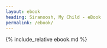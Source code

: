 ```yaml
---
layout: ebook
heading: Siranoosh, My Child - eBook
permalink: /ebook/
---
```


{% include_relative ebook.md %}

